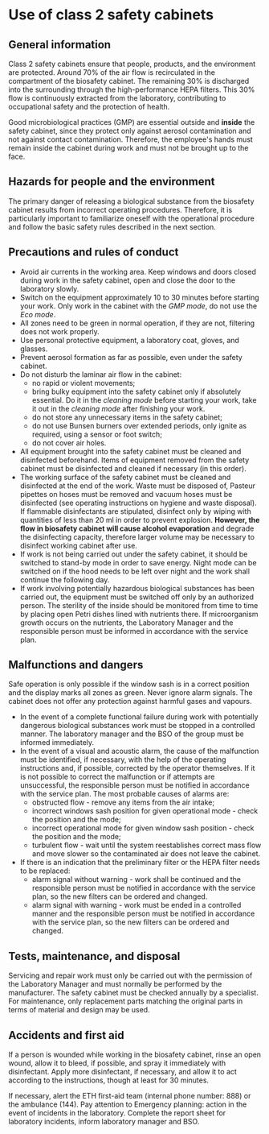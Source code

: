 # Use of class 2 safety cabinets

## General information

Class 2 safety cabinets ensure that people, products, and the environment are protected. Around 70% of the air flow is recirculated in the compartment of the biosafety cabinet. The remaining 30% is discharged into the surrounding through the high-performance HEPA filters. This 30% flow is continuously extracted from the laboratory, contributing to occupational safety and the protection of health.

Good microbiological practices (GMP) are essential outside and **inside** the safety cabinet, since they protect only against aerosol contamination and not against contact contamination. Therefore, the employee's hands must remain inside the cabinet during work and must not be brought up to the face.

## Hazards for people and the environment

The primary danger of releasing a biological substance from the biosafety cabinet results from incorrect operating procedures. Therefore, it is particularly important to familiarize oneself with the operational procedure and follow the basic safety rules described in the next section.

## Precautions and rules of conduct

- Avoid air currents in the working area. Keep windows and doors closed during work in the safety cabinet, open and close the door to the laboratory slowly.
- Switch on the equipment approximately 10 to 30 minutes before starting your work. Only work in the cabinet with the *GMP mode*, do not use the *Eco mode*.
- All zones need to be green in normal operation, if they are not, filtering does not work properly.
- Use personal protective equipment, a laboratory coat, gloves, and glasses.
- Prevent aerosol formation as far as possible, even under the safety cabinet.
- Do not disturb the laminar air flow in the cabinet:
    - no rapid or violent movements;
    - bring bulky equipment into the safety cabinet only if absolutely essential. Do it in the *cleaning mode* before starting your work, take it out in the *cleaning mode* after finishing your work.
    - do not store any unnecessary items in the safety cabinet;
    - do not use Bunsen burners over extended periods, only ignite as required, using a sensor or foot switch;
    - do not cover air holes.
- All equipment brought into the safety cabinet must be cleaned and disinfected beforehand. Items of equipment removed from the safety cabinet must be disinfected and cleaned if necessary (in this order).
- The working surface of the safety cabinet must be cleaned and disinfected at the end of the work. Waste must be disposed of, Pasteur pipettes on hoses must be removed and vacuum hoses must be disinfected (see operating instructions on hygiene and waste disposal). If flammable disinfectants are stipulated, disinfect only by wiping with quantities of less than 20 ml in order to prevent explosion. **However, the flow in biosafety cabinet will cause alcohol evaporation** and degrade the disinfecting capacity, therefore larger volume may be necessary to disinfect working cabinet after use.
- If work is not being carried out under the safety cabinet, it should be switched to stand-by mode in order to save energy. Night mode can be switched on if the hood needs to be left over night and the work shall continue the following day.
- If work involving potentially hazardous biological substances has been carried out, the equipment must be switched off only by an authorized person. The sterility of the inside should be monitored from time to time by placing open Petri dishes lined with nutrients there. If microorganism growth occurs on the nutrients, the Laboratory Manager and the responsible person must be informed in accordance with the service plan.

## Malfunctions and dangers

Safe operation is only possible if the window sash is in a correct position and the display marks all zones as green. Never ignore alarm signals.
The cabinet does not offer any protection against harmful gases and vapours.
- In the event of a complete functional failure during work with potentially dangerous biological substances work must be stopped in a controlled manner. The laboratory manager and the BSO of the group must be informed immediately.
- In the event of a visual and acoustic alarm, the cause of the malfunction must be identified, if necessary, with the help of the operating instructions and, if possible, corrected by the operator themselves. If it is not possible to correct the malfunction or if attempts are unsuccessful, the responsible person must be notified in accordance with the service plan. The most probable causes of alarms are:
    - obstructed flow - remove any items from the air intake;
    - incorrect windows sash position for given operational mode - check the position and the mode;
    - incorrect operational mode for given window sash position - check the position and the mode;
    - turbulent flow - wait until the system reestablishes correct mass flow and move slower so the contaminated air does not leave the cabinet.
- If there is an indication that the preliminary filter or the HEPA filter needs to be replaced:
    - alarm signal without warning - work shall be continued and the responsible person must be notified in accordance with the service plan, so the new filters can be ordered  and changed.
    - alarm signal with warning - work must be ended in a controlled manner and the responsible person must be notified in accordance with the service plan, so the new filters can be ordered and changed.

## Tests, maintenance, and disposal

Servicing and repair work must only be carried out with the permission of the Laboratory Manager and must normally be performed by the manufacturer. The safety cabinet must be checked annually by a specialist. For maintenance, only replacement parts matching the original parts in terms of material and design may be used.

## Accidents and first aid

If a person is wounded while working in the biosafety cabinet, rinse an open wound, allow it to bleed, if possible, and spray it immediately with disinfectant. Apply more disinfectant, if necessary, and allow it to act according to the instructions, though at least for 30 minutes.

If necessary, alert the ETH first-aid team (internal phone number: 888) or the ambulance (144). Pay attention to Emergency planning: action in the event of incidents in the laboratory. Complete the report sheet for laboratory incidents, inform laboratory manager and BSO.


